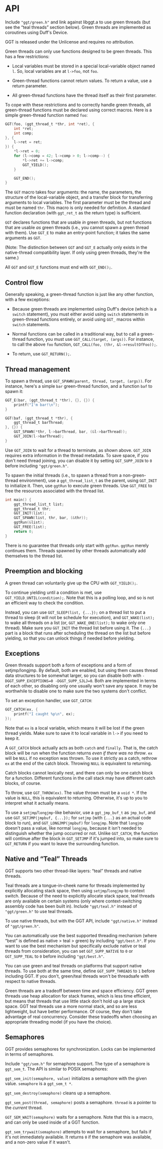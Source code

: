 # API

Include `"ggt/green.h"` and link against libggt.a to use green threads (but see
the “teal threads” section below). Green threads are implemented as coroutines
using Duff's Device.

GGT is released under the Unlicense and requires no attribution.

Green threads can only use functions designed to be green threads. This has a
few restrictions:

 * Local variables must be stored in a special local-variable object named `l`.
   So, local variables are at `l->foo`, not `foo`.

 * Green-thread functions cannot return values. To return a value, use a return
   parameter.

 * All green-thread functions have the thread itself as their first parameter.

To cope with these restrictions and to correctly handle green threads, all
green-thread functions must be declared using correct macros. Here is a simple
green-thread function named `foo`:

```c
GGT(foo, (ggt_thread_t *thr, int *ret), {
    int *ret;
    int comp;
}, {
    l->ret = ret;
}) {
    *l->ret = 0;
    for (l->comp = 42; l->comp > 0; l->comp--) {
        *l->ret += l->comp;
        GGT_YIELD();
    }

    GGT_END();
}
```

The `GGT` macro takes four arguments: the name, the parameters, the structure of
the local-variable object, and a transfer block for transferring arguments to
local variables. The first parameter must be the thread and must be named `thr`.
This macro is only needed for definition. A standard function declaration (with
`ggt_ret_t` as the return type) is sufficient.

`GGT` declares functions that are usable *in* green threads, but not functions
that are usable *as* green threads (i.e., you cannot spawn a green thread with
them). Use `GGT_E` to make an entry-point function; it takes the same arguments
as `GGT`.

(Note: The distinction between `GGT` and `GGT_E` actually only exists in the
native-thread compatibility layer. If only using green threads, they're the
same.)

All `GGT` and `GGT_E` functions must end with `GGT_END();`.


## Control flow

Generally speaking, a green-thread function is just like any other function,
with a few exceptions:

 * Because green threads are implemented using Duff's device (which is a
   `switch` statement), you must either avoid using `switch` statements in
   green-thread functions entirely, or avoid using `GGT_` macros within `switch`
   statements.

 * Normal functions can be called in a traditional way, but to call a
   green-thread function, you must use `GGT_CALL(target, (args))`. For instance,
   to call the above `foo` function, `GGT_CALL(foo, (thr, &l->resultOfFoo));`.

 * To return, use `GGT_RETURN();`.


## Thread management

To spawn a thread, use `GGT_SPAWN(parent, thread, target, (args))`. For
instance, here's a simple `bar` green-thread function, and a function `baf` to
spawn it:

```c
GGT_E(bar, (ggt_thread_t *thr), {}, {}) {
    printf("I'm bar!\n");
}

GGT(baf, (ggt_thread_t *thr), {
    ggt_thread_t barThread;
}, {}) {
    GGT_SPAWN(*thr, l->barThread, bar, (&l->barThread));
    GGT_JOIN(l->barThread);
}
```

Use `GGT_JOIN` to wait for a thread to terminate, as shown above. `GGT_JOIN`
requires extra information in the thread metadata. To save space, if you don't
need thread joining, you can disable it by setting `GGT_SUPP_JOIN` to `0` before
including `"ggt/green.h"`.

To spawn the initial threads (i.e., to spawn a thread from a non-green-thread
environment), use a `ggt_thread_list_t` as the parent, using `GGT_INIT` to
initialize it. Then, use `ggtRun` to execute green threads. Use `GGT_FREE` to
free the resources associated with the thread list.

```c
int main() {
    ggt_thread_list_t list;
    ggt_thread_t thr;
    GGT_INIT(list);
    GGT_SPAWN(list, thr, bar, (&thr));
    ggtRun(&list);
    GGT_FREE(list);
    return 0;
}
```

There is no guarantee that threads only start with `ggtRun`. `ggtRun` merely
continues them. Threads spawned by other threads automatically add themselves to
the thread list.


## Preemption and blocking

A green thread can voluntarily give up the CPU with `GGT_YIELD();`.

To continue yielding until a condition is met, use
`GGT_YIELD_UNTIL(condition);`. Note that this is a polling loop, and so is not
an efficient way to check the condition.

Instead, you can use `GGT_SLEEP(list, {...});` on a thread list to put a thread
to sleep (it will not be schedule for execution), and `GGT_WAKE(list);` to wake
all threads on a list (or, `GGT_WAKE_ONE(list);` to wake only one thread). Make
sure you `GGT_INIT` the thread list before using it. The `{...}` part is a block
that runs after scheduling the thread on the list but before yielding, so that
you can unlock things if needed before yielding.


## Exceptions

Green threads support both a form of exceptions and a form of setjmp/longjmp. By
default, both are enabled, but using them causes thread data structures to be
somewhat larger, so you can disable both with `-DGGT_SUPP_EXCEPTIONS=0
-DGGT_SUPP_SJLJ=0`. Both are implemented in terms of each other, so disabling
only one usually won't save any space. It may be worthwhile to disable one to
make sure the two systems don't conflict.

To set an exception handler, use `GGT_CATCH`:

```c
GGT_CATCH(ex, {
    printf("I caught %p\n", ex);
});
```

Note that `ex` is a local variable, which means it will be lost if the green
thread yields. Make sure to save it to local variable in `l->` if you need to
keep it.

A `GGT_CATCH` block actually acts as both `catch` and `finally`. That is, the
catch block will be run when the function returns *even if there was no throw*.
`ex` will be `NULL` if no exception was thrown. To use it strictly as a catch,
rethrow `ex` at the end of the catch block. Throwing `NULL` is equivalent to
returning.

Catch blocks cannot lexically nest, and there can only be one catch block for a
function. Different functions in the call stack may have different catch blocks,
of course.

To throw, use `GGT_THROW(ex)`. The value thrown must be a `void *`. If the value
is `NULL`, this is equivalent to returning. Otherwise, it's up to you to
interpret what it actually means.

To use a `setjmp`/`longjmp`-like behavior, use a `ggt_jmp_buf_t` as `jmp_buf`,
and use `GGT_SETJMP(jmpbuf, {...});` for `setjmp` (with `{...}` as an actual
code block to run), and `GGT_LONGJMP(jmpbuf)` for `longjmp`. Note that `longjmp`
doesn't pass a value, like normal `longjmp`, because it isn't needed to
distinguish whether the jump occurred or not. Unlike `GGT_CATCH`, the function
will continue after the block in `GGT_SETJMP` if it's jumped into, so make sure
to `GGT_RETURN` if you want to leave the surrounding function.


## Native and “Teal” Threads

GGT supports two other thread-like layers: “teal” threads and native threads.

Teal threads are a tongue-in-cheek name for threads implemented by explicitly
allocating stack space, then using `setjmp`/`longjmp` to context switch. Because
of the need to explicitly allocate stack space, teal threads are only available
on certain systems (only where context-switching assembly code has been built
in). Include `"ggt/teal.h"` instead of `"ggt/green.h"` to use teal threads.

To use native threads, but with the GGT API, include `"ggt/native.h"` instead of
`"ggt/green.h"`.

You can automatically use the best supported threading mechanism (where “best”
is defined as native > teal > green) by including `"ggt/best.h"`. If you want to
use the best mechanism but specifically exclude native or teal threads from
consideration, you can set `GGT_SUPP_NATIVE` to `0` or `GGT_SUPP_TEAL` to `0`
before including `"ggt/best.h"`.

You can use green and teal threads on platforms that support native threads. To
use both at the same time, define `GGT_SUPP_THREADS` to `1` before including
GGT. If you don't, green/teal threads won't be threadsafe with respect to native
threads.

Green threads are a tradeoff between time and space efficiency. GGT green
threads use heap allocation for stack frames, which is less time efficient, but
means that threads that use little stack don't hold up a large stack space. GGT
teal threads use a more normal stack, and so are less lightweight, but have
better performance. Of course, they don't take advantage of real concurrency.
Consider these tradeoffs when choosing an appropriate threading model (if you
have the choice).


## Semaphores

GGT provides semaphores for synchronization. Locks can be implemented in terms
of semaphores.

Include `"ggt/sem.h"` for semaphore support. The type of a semaphore is
`ggt_sem_t`. The API is similar to POSIX semaphores:

`ggt_sem_init(semaphore, value)` initializes a semaphore with the given value.
`semaphore` is a `ggt_sem_t *`.

`ggt_sem_destroy(semaphore)` cleans up a semaphore.

`ggt_sem_post(thread, semaphore)` posts a semaphore. `thread` is a pointer to
the *current* thread.

`GGT_SEM_WAIT(semaphore)` waits for a semaphore. Note that this is a macro, and
can only be used inside of a GGT function.

`ggt_sem_trywait(semaphore)` attempts to wait for a semaphore, but fails if it's
not immediately available. It returns `0` if the semaphore was available, and a
non-zero value if it wasn't.
